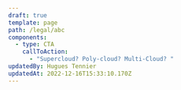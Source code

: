 ```yaml
---
draft: true
template: page
path: /legal/abc
components:
  - type: CTA
    callToAction:
      - "Supercloud? Poly-cloud? Multi-Cloud? "
updatedBy: Hugues Tennier
updatedAt: 2022-12-16T15:33:10.170Z
---
```

